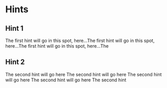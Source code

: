 # Hints

## Hint 1
The first hint will go in this spot, here...The first hint will go in this spot, here...The first hint will go in this spot, here...The 

## Hint 2
The second hint will go here The second hint will go here The second hint will go here The second hint will go here The second hint 